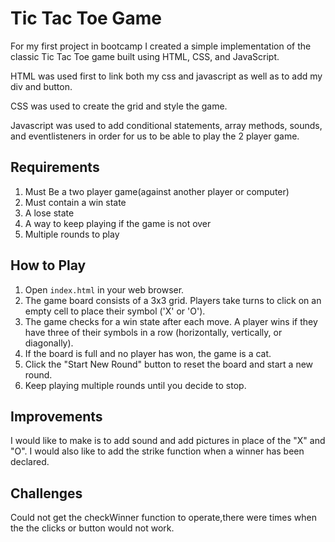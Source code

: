 # Tic Tac Toe Game

For my first project in bootcamp I created a  simple implementation of the classic Tic Tac Toe game built using HTML, CSS, and JavaScript.

HTML was used first to link both my css and javascript as well as to add my div and button.

CSS was used to create the grid and style the game.

Javascript was used to add conditional statements, array methods, sounds, and eventlisteners in order for us to be able to play the 2 player game. 

## Requirements
1. Must Be a two player game(against another player or computer)
2. Must contain a win state
3. A lose state
5. A way to keep playing if the game is not over
6. Multiple rounds to play


## How to Play

1. Open `index.html` in your web browser.
2. The game board consists of a 3x3 grid. Players take turns to click on an empty cell to place their symbol ('X' or 'O').
3. The game checks for a win state after each move. A player wins if they have three of their symbols in a row (horizontally, vertically, or diagonally).
4. If the board is full and no player has won, the game is a cat.
5. Click the "Start New Round" button to reset the board and start a new round.
6. Keep playing multiple rounds until you decide to stop.

## Improvements 
I would like to make is to add sound and add pictures in place of the "X" and "O". I would also like to add the strike function when a winner has been declared. 

## Challenges
Could not get the checkWinner function to operate,there were times when the the clicks or button would not work. 